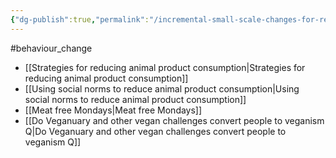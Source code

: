 ```yaml
---
{"dg-publish":true,"permalink":"/incremental-small-scale-changes-for-reducing-animal-products/","created":"2024-04-21T15:08:49.000+01:00","updated":"2025-09-29T00:15:50.043+01:00"}
---
```


#behaviour_change 

- [[Strategies for reducing animal product consumption\|Strategies for reducing animal product consumption]]
- [[Using social norms to reduce animal product consumption\|Using social norms to reduce animal product consumption]]
- [[Meat free Mondays\|Meat free Mondays]]
- [[Do Veganuary and other vegan challenges convert people to veganism Q\|Do Veganuary and other vegan challenges convert people to veganism Q]]
